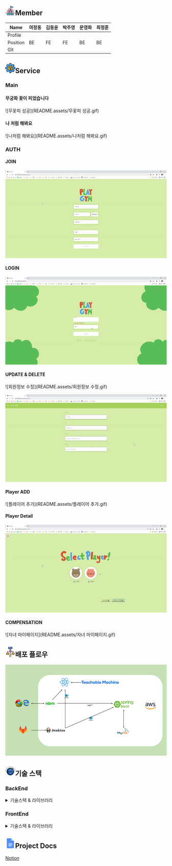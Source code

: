 ## <img src="README.assets/team.png" alt="team-50px" style="zoom:6%;" />Member

| Name     | 여정동 | 김동윤 | 박주영 | 문영화 | 최정훈 |
| -------- | ------ | ------ | ------ | ------ | ------ |
| Profile  |        |        |        |        |        |
| Position | BE     | FE     | FE     | BE     | BE     |
| Git      |        |        |        |        |        |

## <img src="README.assets/service.png" alt="service" style="zoom:6%;" />Service

### Main

#### 무궁화 꽃이 피었습니다

![무꽃피 성공](README.assets/무꽃피 성공.gif)

#### 나 처럼 해봐요

![나처럼 해봐요](README.assets/나처럼 해봐요.gif)





### AUTH

#### JOIN

![회원가입](README.assets/회원가입.gif)



#### LOGIN

![로그인](README.assets/로그인.gif)



#### UPDATE & DELETE

![회원정보 수정](README.assets/회원정보 수정.gif)



![회원탈퇴](README.assets/회원탈퇴.gif)



#### Player ADD

![플레이어 추가](README.assets/플레이어 추가.gif)

#### Player Detail

![플레이어현황](README.assets/플레이어현황.gif)

#### COMPENSATION

![자녀 마이페이지](README.assets/자녀 마이페이지.gif)





## <img src="README.assets/flow-diagram.png" alt="flow-diagram" style="zoom:6%;" />배포 플로우

<img src="README.assets/image-20211118094633070.png" alt="image-20211118094633070" style="zoom:140%;" />





## <img src="README.assets/skill.png" alt="skill" style="zoom:6%;" />기술 스택

### BackEnd

<details>
    <summary>기술스택 & 라이브러리</summary>
    <h4>기술스택 ⚙</h4>
    <ul>
        <li>JAVA @openjdk 1.8.0_192</li>
        <li>Spring-boot @2.5.5</li>
        <li>MYSQL @8.0.27</li>
        <li>STS @3.9.14.RELLASE</li>
    </ul>
    <h4>라이브러리 📚</h4>
    <ul>
        <li>JPA</li>
        <li>JWT</li>
        <li>Spring Security</li>
        <li>lombok</li>
        <li>modelmapper</li>
        <li>mysql-connector-java</li>
        <li>MobileNet</li>
        <li>Tensorflow</li>
    </ul>
</details>



### FrontEnd

<details>
    <summary>기술스택 & 라이브러리</summary>
    <h4>기술스택 ⚙</h4>
    <ul>
        <li>JAVA @openjdk 1.8.0_192</li>
        <li>Spring-boot @2.5.5</li>
        <li>MYSQL @8.0.27</li>
        <li>STS @3.9.14.RELLASE</li>
    </ul>
    <h4>라이브러리 📚</h4>
    <ul>
        <li>JPA</li>
        <li>JWT</li>
        <li>Spring Security</li>
        <li>lombok</li>
        <li>modelmapper</li>
        <li>mysql-connector-java</li>
        <li>MobileNet</li>
        <li>Tensorflow</li>
    </ul>
</details>





## <img src="README.assets/docs.png" alt="docs" style="zoom:6%;" />Project Docs

[Notion](https://www.notion.so/a8fb48ff8642477197050c4d672b69a4)

